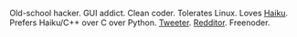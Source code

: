 Old-school hacker. GUI addict. Clean coder. Tolerates Linux. Loves [Haiku](https://haiku-os.org). Prefers Haiku/C++ over C over Python. [Tweeter](http://twitter.com/waddlesplash). [Redditor](https://www.reddit.com/user/waddlesplash). Freenoder.
